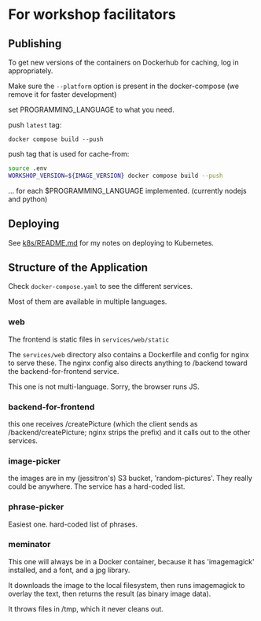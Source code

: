 # For workshop facilitators

## Publishing

To get new versions of the containers on Dockerhub for caching, log in appropriately.

Make sure the `--platform` option is present in the docker-compose (we remove it for faster development)

set PROGRAMMING_LANGUAGE to what you need.

push `latest` tag:

`docker compose build --push`

push tag that is used for cache-from:

```bash
source .env
WORKSHOP_VERSION=${IMAGE_VERSION} docker compose build --push
```

... for each $PROGRAMMING_LANGUAGE implemented. (currently nodejs and python)

## Deploying

See [k8s/README.md](k8s/README.md) for my notes on deploying to Kubernetes.


## Structure of the Application

Check `docker-compose.yaml` to see the different services.

Most of them are available in multiple languages.

### web

The frontend is static files in `services/web/static`

The `services/web` directory also contains a Dockerfile and config for nginx to serve these. The nginx config also directs anything to /backend toward the backend-for-frontend service.

This one is not multi-language. Sorry, the browser runs JS.

### backend-for-frontend

this one receives /createPicture (which the client sends as /backend/createPicture; nginx strips the prefix)
and it calls out to the other services.

### image-picker

the images are in my (jessitron's) S3 bucket, 'random-pictures'.
They really could be anywhere. The service has a hard-coded list.

### phrase-picker

Easiest one. hard-coded list of phrases.

### meminator

This one will always be in a Docker container, because it has 'imagemagick' installed, and a font, and a jpg library.

It downloads the image to the local filesystem, then runs imagemagick to overlay the text, then returns the result (as binary image data).

It throws files in /tmp, which it never cleans out.
